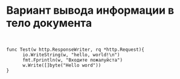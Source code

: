 # Вариант вывода информации в тело документа

```golang


func Test(w http.ResponseWriter, rq *http.Request){
	  io.WriteString(w, "hello, world!\n")
	  fmt.Fprintln(w, "Входите пожалуйста")
	  w.Write([]byte("Hello word"))
}
```
